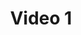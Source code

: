 ---
title: Video 1
permalink: /my-cool-video/
youtube_link: https://www.youtube.com/watch?v=l_MyUGq7pgs&list
---